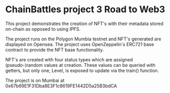 # ChainBattles project 3 Road to Web3
This project demonstrates the creation of NFT's with their
metadata stored on-chain as opposed to using IPFS.  

The project runs on the Polygon Mumbia testnet and NFT's generated are 
displayed on Opensea.  The project uses OpenZeppelin's ERC721 base contract to
provide the NFT base functionality.

NFT's are created with four status types which are assigned (pseudo-)random 
values at creation.  These values can be queried with getters, but only one,
Level, is exposed to update via the train() function.

The project is on Mumbai at 0x67b69E1F31Dba8E3F1c8619FE1442D5a25B3bdCA
